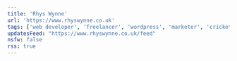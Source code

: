 ```yaml
---
title: 'Rhys Wynne'
url: 'https://www.rhyswynne.co.uk'
tags: ['web developer', 'freelancer', 'wordpress', 'marketer', 'cricketer']
updatesFeed: "https://www.rhyswynne.co.uk/feed"
nsfw: false
rss: true
---
```

